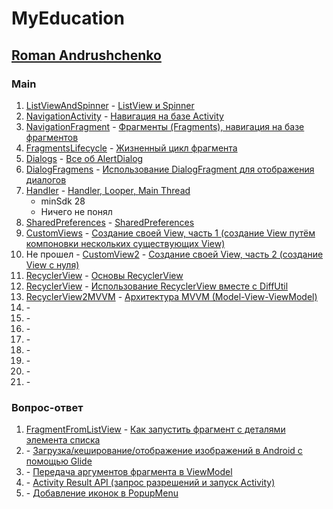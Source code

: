 # MyEducation

## [Roman Andrushchenko](https://www.youtube.com/c/RomanAndrushchenko)

### Main
1. [ListViewAndSpinner](/ListViewAndSpinner) - [ListView и Spinner](https://www.youtube.com/watch?v=odvuDNhlh9U&list=PLRmiL0mct8WnodKkGLpBN0mfXIbAAX-Ux&index=10)
2. [NavigationActivity](/NavigationActivity) - [Навигация на базе Activity](https://www.youtube.com/watch?v=Q7ZZOIvQCFA&list=PLRmiL0mct8WnodKkGLpBN0mfXIbAAX-Ux&index=11)
3. [NavigationFragment](/NavigationFragment) - [Фрагменты (Fragments), навигация на базе фрагментов](https://www.youtube.com/watch?v=ETDEKTD3nzs&list=PLRmiL0mct8WnodKkGLpBN0mfXIbAAX-Ux&index=12)
4. [FragmentsLifecycle](/FragmentsLifecycle) - [Жизненный цикл фрагмента](https://www.youtube.com/watch?v=DDUBFDlId68&list=PLRmiL0mct8WnodKkGLpBN0mfXIbAAX-Ux&index=13)
5. [Dialogs](/Dialogs) - [Все об AlertDialog](https://www.youtube.com/watch?v=iuFFkfmrsko&list=PLRmiL0mct8WnodKkGLpBN0mfXIbAAX-Ux&index=14)
6. [DialogFragmens](/DialogFragmens) - [Использование DialogFragment для отображения диалогов](https://www.youtube.com/watch?v=wDH5XCai6zI&list=PLRmiL0mct8WnodKkGLpBN0mfXIbAAX-Ux&index=15)
7. [Handler](/Handler) - [Handler, Looper, Main Thread](https://www.youtube.com/watch?v=e7fzvA6XCcc&list=PLRmiL0mct8WnodKkGLpBN0mfXIbAAX-Ux&index=16)
   - minSdk 28
    - Ничего не понял
8. [SharedPreferences](/SharedPreferences) - [SharedPreferences](https://www.youtube.com/watch?v=7QSlZaNrXbs&list=PLRmiL0mct8WnodKkGLpBN0mfXIbAAX-Ux&index=17)
9. [CustomViews](/CustomViews) - [Создание своей View, часть 1 (создание View путём компоновки нескольких существующих View)](https://www.youtube.com/watch?v=U2bxEOqf6f0&list=PLRmiL0mct8WnodKkGLpBN0mfXIbAAX-Ux&index=18)
10. Не прошел - [CustomView2](/CustomView2) - [Создание своей View, часть 2 (создание View с нуля)](https://www.youtube.com/watch?v=e3VlpFr_J6I&list=PLRmiL0mct8WnodKkGLpBN0mfXIbAAX-Ux&index=19) 
11. [RecyclerView](/RecyclerView) - [Основы RecyclerView](https://www.youtube.com/watch?v=WMVzidyoQag&list=PLRmiL0mct8WnodKkGLpBN0mfXIbAAX-Ux&index=20)
12. [RecyclerView](/RecyclerView) - [Использование RecyclerView вместе с DiffUtil](https://www.youtube.com/watch?v=zFOlpuz9lqY&list=PLRmiL0mct8WnodKkGLpBN0mfXIbAAX-Ux&index=21)
13. [RecyclerView2MVVM](/RecyclerView2MVVM) - [Архитектура MVVM (Model-View-ViewModel)](https://www.youtube.com/watch?v=bCH12ycXPeo&list=PLRmiL0mct8WnodKkGLpBN0mfXIbAAX-Ux&index=22)
14. []() - []()
15. []() - []()
16. []() - []()
17. []() - []()
18. []() - []()
19. []() - []()
20. []() - []()
21. []() - []()

### Вопрос-ответ
1. [FragmentFromListView](/FragmentFromListView) - [Как запустить фрагмент с деталями элемента списка](https://www.youtube.com/watch?v=j1e-LAVRQEw&t=62s)
2. []() - [Загрузка/кеширование/отображение изображений в Android с помощью Glide](https://www.youtube.com/watch?v=sZRnrOG2jMs)
3. []() - [Передача аргументов фрагмента в ViewModel](https://www.youtube.com/watch?v=EQDSNYjtDBU)
4. []() - [Activity Result API (запрос разрешений и запуск Activity)](https://www.youtube.com/watch?v=25LUF342XMU)
5. []() - [Добавление иконок в PopupMenu](https://www.youtube.com/watch?v=wR6AtxwKuEM&list=PLRmiL0mct8WnntEXpHpP9S5ewtjgWook_&index=5)
